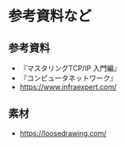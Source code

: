 # 参考資料など

## 参考資料

- 『マスタリングTCP/IP 入門編』
- 『コンピュータネットワーク』
- https://www.infraexpert.com/

## 素材
- https://loosedrawing.com/